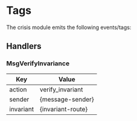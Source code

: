# Tags

The crisis module emits the following events/tags:

## Handlers

### MsgVerifyInvariance

| Key       | Value               |
|-----------|---------------------|
| action    | verify_invariant    |
| sender    | {message-sender}    |
| invariant | {invariant-route}   |

